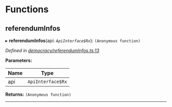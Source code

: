 

# Functions

<a id="referenduminfos"></a>

##  referendumInfos

▸ **referendumInfos**(api: *`ApiInterface$Rx`*): `(Anonymous function)`

*Defined in [democracy/referendumInfos.ts:13](https://github.com/polkadot-js/api/blob/e63ecfb/packages/api-derive/src/democracy/referendumInfos.ts#L13)*

**Parameters:**

| Name | Type |
| ------ | ------ |
| api | `ApiInterface$Rx` |

**Returns:** `(Anonymous function)`

___

